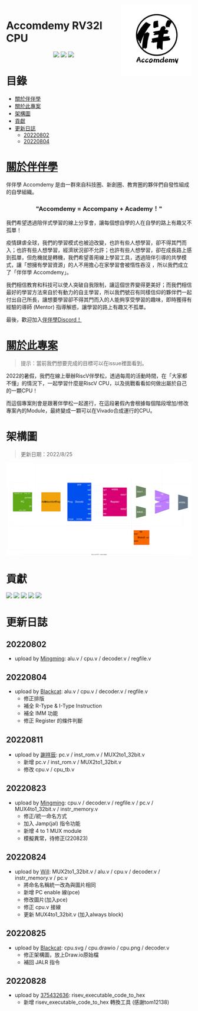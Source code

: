 <img align="right" src="./img/logo.png" width="192" />
<h1 align="left">Accomdemy RV32I CPU</h1>
<p align="center">
    <img src="https://img.shields.io/github/commit-activity/m/accomdemy/accomdemy_rv32i" />
    <img src="https://img.shields.io/github/repo-size/accomdemy/accomdemy_rv32i?color=yellow&style=flat-square" />
    <img src="https://img.shields.io/discord/838422912507052062?color=green" />
</p>

# 目錄
- [關於伴伴學](#關於伴伴學)
- [關於此專案](#關於此專案)
- [架構圖](#架構圖)
- [貢獻](#貢獻)
- [更新日誌](#更新日誌)
    - [20220802](#20220802)
    - [20220804](#20220804)

# [關於伴伴學](https://hackmd.io/@accomdemy/SJsr63mkt)
伴伴學 Accomdemy 是由一群來自科技圈、新創圈、教育圈的夥伴們自發性組成的自學組織。

<h3 align="center" style="font-weight: bold;">
    "Accomdemy = Accompany + Academy！"
</h3>

我們希望透過陪伴式學習的線上分享會，讓每個想自學的人在自學的路上有趣又不孤單！

疫情肆虐全球，我們的學習模式也被迫改變，也許有些人想學習，卻不得其門而入；也許有些人想學習，經濟狀況卻不允許；也許有些人想學習，卻在成長路上感到孤單，但危機就是轉機，我們希望善用線上學習工具，透過陪伴引導的共學模式，讓「想擁有學習資源」的人不用擔心在家學習會被惰性吞沒 ，所以我們成立了「伴伴學 Accomdemy」。

我們相信教育和科技可以使人突破自我限制，讓這個世界變得更美好；而我們相信最好的學習方法來自於有動力的自主學習，所以我們號召有同樣信仰的夥伴們一起付出自己所長，讓想要學習卻不得其門而入的人能夠享受學習的趣味，即時獲得有經驗的導師 (Mentor) 指導解惑，讓學習的路上有趣又不孤單。

最後，歡迎加入[伴伴學Discord！](https://discord.com/invite/rB7sc3UMTx)

# [關於此專案](https://hackmd.io/@accomdemy/BJprQ8Xjc/)
> 提示：當前我們想要完成的目標可以在issue裡面看到。

2022的暑假，我們在線上舉辦RiscV伴學松，透過每周的活動時間，在「大家都不懂」的情況下，一起學習什麼是RiscV CPU，以及挑戰看看如何做出屬於自己的一顆CPU！

而這個專案則會是跟著伴學松一起進行，在這段暑假內會根據每個階段增加/修改專案內的Module，最終變成一顆可以在Vivado合成運行的CPU。

# 架構圖
> 更新日期：2022/8/25
<center>
    <img src="./img/cpu.svg" />
</center>

# 貢獻
<img src="https://avatars.githubusercontent.com/minexo79" height=64 /> <img src="https://avatars.githubusercontent.com/MingMingFish" height=64 /> <img src="https://avatars.githubusercontent.com/min4604" height=64 /> <img src="https://avatars.githubusercontent.com/be1ieve" height=64 /> <img src="https://avatars.githubusercontent.com/375432636" height=64 />

# 更新日誌
## 20220802 
- upload by [Mingming](https://github.com/MingMingFish): alu.v / cpu.v / decoder.v / regfile.v
## 20220804
- upload by [Blackcat](https://github.com/minexo79): alu.v / cpu.v / decoder.v / regfile.v
    - 修正排版
    - 補全 R-Type & I-Type Instruction
    - 補全 IMM 功能
    - 修正 Register 的條件判斷
## 20220811
- upload by [謝祥辰](https://github.com/min4604): pc.v / inst_rom.v / MUX2to1_32bit.v
    - 新增 pc.v / inst_rom.v / MUX2to1_32bit.v
    - 修改 cpu.v / cpu_tb.v
## 20220823
- upload by [Mingming](https://github.com/MingMingFish): cpu.v / decoder.v / regfile.v / pc.v / MUX4to1_32bit.v / instr_memory.v
    - 修正/統一命名方式
    - 加入 Jamp(jal) 指令功能
    - 新增 4 to 1 MUX module
    - 模擬異常，待修正(220823)
## 20220824
- upload by [Will](https://github.com/be1ieve): MUX2to1_32bit.v / alu.v / cpu.v / decoder.v / instr_memory.v / pc.v
    - 將命名名稱統一改為與圖片相同
    - 新增 PC enable 線(pce)
    - 修改圖片(加入pce)
    - 修正 cpu.v 接線
    - 更新 MUX4to1_32bit.v (加入always block)
## 20220825
- upload by [Blackcat](https://github.com/minexo79): cpu.svg / cpu.drawio / cpu.png / decoder.v
    - 修正架構圖，放上Draw.io原始檔
    - 補回 JALR 指令
## 20220828
- upload by [375432636](https://github.com/375432636): risev_executable_code_to_hex
    - 新增 risev_executable_code_to_hex 轉換工具 (感謝tom12138)
